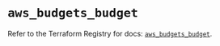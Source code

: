 # `aws_budgets_budget`

Refer to the Terraform Registry for docs: [`aws_budgets_budget`](https://registry.terraform.io/providers/hashicorp/aws/5.100.0/docs/resources/budgets_budget).
